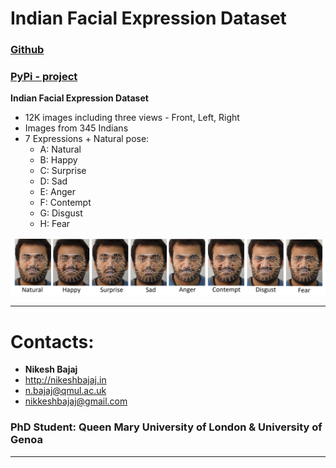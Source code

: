 # Indian Facial Expression Dataset

### **[Github](https://ifexd.github.io)**
### **[PyPi - project](https://pypi.org/project/ifexd/)**

**Indian Facial Expression Dataset**
* 12K images including three views - Front, Left, Right
* Images from 345 Indians
* 7 Expressions + Natural pose:
  * A: Natural
  * B: Happy
  * C: Surprise
  * D: Sad
  * E: Anger
  * F: Contempt
  * G: Disgust
  * H: Fear
  
<p align="center">
  <img src="https://github.com/Nikeshbajaj/ifexd/raw/master/images/S1.jpg" width="700"/>
</p>
  
  
  


______________________________________

# Contacts:

* **Nikesh Bajaj**
* http://nikeshbajaj.in
* n.bajaj@qmul.ac.uk
* nikkeshbajaj@gmail.com
### PhD Student: Queen Mary University of London & University of Genoa
______________________________________

